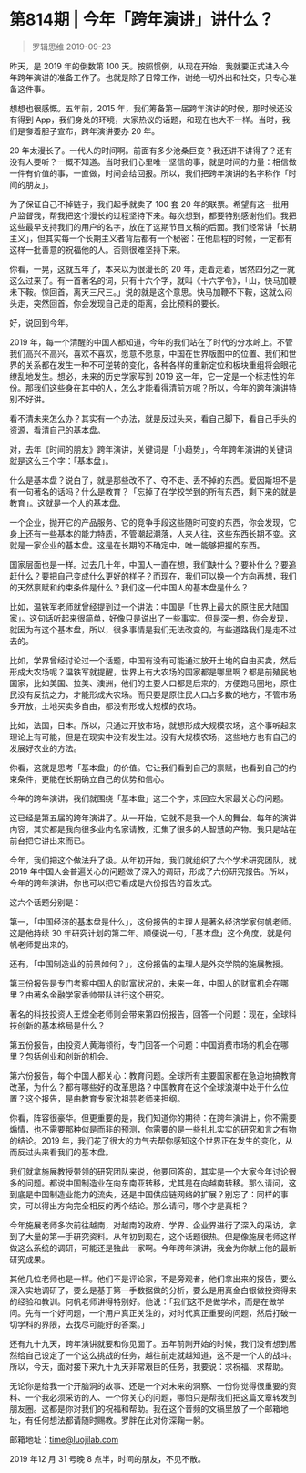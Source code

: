 # 第814期 | 今年「跨年演讲」讲什么？
> 罗辑思维
2019-09-23

昨天，是 2019 年的倒数第 100 天。按照惯例，从现在开始，我就要正式进入今年跨年演讲的准备工作了。也就是除了日常工作，谢绝一切外出和社交，只专心准备这件事。

想想也很感慨。五年前，2015 年，我们筹备第一届跨年演讲的时候，那时候还没有得到 App，我们身处的环境，大家热议的话题，和现在也大不一样。当时，我们是奓着胆子宣布，跨年演讲要办 20 年。

20 年太漫长了。一代人的时间啊。前面有多少沧桑巨变？我还讲不讲得了？还有没有人要听？一概不知道。当时我们心里唯一坚信的事，就是时间的力量：相信做一件有价值的事，一直做，时间会给回报。所以，我们把跨年演讲的名字称作「时间的朋友」。

为了保证自己不掉链子，我们起手就卖了 100 套 20 年的联票。希望有这一批用户监督我，帮我把这个漫长的过程坚持下来。每次想到，都要特别感谢他们。我把这些最早支持我们的用户的名字，放在了这期节目文稿的后面。我们经常讲「长期主义」，但其实每一个长期主义者背后都有一个秘密：在他启程的时候，一定都有这样一批善意的祝福他的人。否则很难坚持下来。

你看，一晃，这就五年了，本来以为很漫长的 20 年，走着走着，居然四分之一就这么过来了。有一首著名的词，只有十六个字，就叫《十六字令》，「山，快马加鞭未下鞍。惊回首，离天三尺三。」说的就是这个意思。快马加鞭不下鞍，这就么闷头走，突然回首，你会发现自己走的距离，会比预料的要长。

好，说回到今年。

2019 年，每一个清醒的中国人都知道，今年的我们站在了时代的分水岭上。不管我们高兴不高兴，喜欢不喜欢，愿意不愿意，中国在世界版图中的位置、我们和世界的关系都在发生一种不可逆转的变化，各种各样的重新定位和板块重组将会眼花缭乱地发生。想必，未来的历史学家写到 2019 这一年，它一定是一个标志性的年份。那我们这些身在其中的人，怎么才能看得清前方呢？所以，今年的跨年演讲特别不好讲。

看不清未来怎么办？其实有一个办法，就是反过头来，看自己脚下，看自己手头的资源，看清自己的基本盘。

对，去年《时间的朋友》跨年演讲，关键词是「小趋势」，今年跨年演讲的关键词就是这么三个字：「基本盘」。

什么是基本盘？说白了，就是那些改不了、夺不走、丢不掉的东西。爱因斯坦不是有一句著名的话吗？什么是教育？「忘掉了在学校学到的所有东西，剩下来的就是教育」。这就是一个人的基本盘。

一个企业，抛开它的产品服务、它的竞争手段这些随时可变的东西，你会发现，它身上还有一些基本的能力特质，不管潮起潮落，人来人往，这些东西长期不变。这就是一家企业的基本盘。这是在长期的不确定中，唯一能够把握的东西。

国家层面也是一样。过去几十年，中国人一直在想，我们缺什么？要补什么？要追赶什么？要把自己变成什么更好的样子？而现在，我们可以换一个方向再想，我们的天然禀赋和约束条件是什么？我们这一代中国人的基本盘是什么？

比如，温铁军老师就曾经提到过一个讲法：中国是「世界上最大的原住民大陆国家」。这句话听起来很简单，好像只是说出了一些事实。但是深一想，你会发现，就因为有这个基本盘，所以，很多事情是我们无法改变的，有些道路我们是走不过去的。

比如，学界曾经讨论过一个话题，中国有没有可能通过放开土地的自由买卖，然后形成大农场呢？温铁军就提醒，世界上有大农场的国家都是哪里啊？都是前殖民地国家，比如美国、拉美、澳洲，他们的主要人口都是后来的，方便跑马圈地，原住民没有反抗之力，才能形成大农场。而只要是原住民人口占多数的地方，不管市场多开放，土地买卖多自由，都没有形成大规模的农场。

比如，法国，日本。所以，只通过开放市场，就想形成大规模农场，这个事听起来理论上有可能，但是在现实中没有发生过。没有大规模农场，这些地方也有自己的发展好农业的方法。

你看，这就是思考「基本盘」的价值。它让我们看到自己的禀赋，也看到自己的约束条件，更能在长期确立自己的优势和信心。

今年的跨年演讲，我们就围绕「基本盘」这三个字，来回应大家最关心的问题。

这已经是第五届的跨年演讲了。从一开始，它就不是我一个人的舞台。每年的演讲内容，其实都是我向很多业内名家请教，汇集了很多的人智慧的产物。我只是站在前台把它讲出来而已。

今年，我们把这个做法升了级。从年初开始，我们就组织了六个学术研究团队，就 2019 年中国人会普遍关心的问题做了深入的调研，形成了六份研究报告。所以，今年的跨年演讲，你也可以把它看成是六份报告的首发式。

这六个话题分别是：

第一，「中国经济的基本盘是什么」，这份报告的主理人是著名经济学家何帆老师。这是他持续 30 年研究计划的第二年。顺便说一句，「基本盘」这个角度，就是何帆老师提出来的。

还有，「中国制造业的前景如何？」，这份报告的主理人是外交学院的施展教授。

第三份报告是专门考察中国人的财富状况的，未来一年，中国人的财富机会在哪里？由著名金融学家香帅带队进行这个研究。

著名的科技投资人王煜全老师则会带来第四份报告，回答一个问题：现在，全球科技创新的基本格局是什么？

第五份报告，由投资人黄海领衔，专门回答一个问题：中国消费市场的机会在哪里？包括创业和创新的机会。

第六份报告，每个中国人都关心：教育问题。全球所有主要国家都在急迫地搞教育改革，为什么？都有哪些好的改革思路？中国教育在这个全球浪潮中处于什么位置？这个报告，是由教育专家沈祖芸老师来担纲。

你看，阵容很豪华。但更重要的是，我们知道你的期待：在跨年演讲上，你不需要煽情，也不需要那种似是而非的预测，你需要的是一些扎扎实实的研究和言之有物的结论。2019 年，我们花了很大的力气去帮你感知这个世界正在发生的变化，从而反过头来看我们的基本盘。

我们就拿施展教授带领的研究团队来说，他要回答的，其实是一个大家今年讨论很多的问题。都说中国制造业在向东南亚转移，尤其是在向越南转移。那么请问，这到底是中国制造业能力的流失，还是中国供应链网络的扩展？别忘了：同样的事实，可以得出方向完全相反的两个结论。那么请问，哪个才是真相？

今年施展老师多次前往越南，对越南的政府、学界、企业界进行了深入的采访，拿到了大量的第一手研究资料。从年初到现在，这个话题很热。但是像施展老师这样做这么系统的调研，可能还是独此一家啊。今年跨年演讲，我会为你献上他的最新研究成果。

其他几位老师也是一样。他们不是评论家，不是旁观者，他们拿出来的报告，要么深入实地调研了，要么是基于第一手数据做的分析，要么是用真金白银做投资得来的经验和教训。何帆老师讲得特别好。他说：「我们这不是做学术，而是在做学问。先有一个好问题，一个用户真正关注的，对时代真正重要的问题，然后打破一切学科的界限，去找尽可能好的答案。」

还有九十九天，跨年演讲就要和你见面了。五年前刚开始的时候，我们没有想到居然给自己设定了一个这么挑战的任务，越往前走就越知道，这不是一个人的战斗。所以，今天，面对接下来九十九天非常艰巨的任务，我要说：求祝福、求帮助。

无论你是给我一个开脑洞的故事、还是一个对未来的洞察、一份你觉得很重要的资料、一个我必须采访的人、一个你关心的问题，哪怕只是帮我们把这篇文章转发到朋友圈。这都是你对我们的祝福和帮助。我在这个音频的文稿里放了一个邮箱地址，有任何想法都请随时赐教。罗胖在此对你深鞠一躬。

邮箱地址：time@luojilab.com

2019 年12 月 31 号晚 8 点半，时间的朋友，不见不散。

